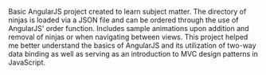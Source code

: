 Basic AngularJS project created to learn subject matter. The directory of ninjas is loaded via a JSON file and can be ordered through the use of AngularJS' order function. Includes sample animations upon addition and removal of ninjas or when navigating between views. This project helped me better understand the basics of AngularJS and its utilization of two-way data binding as well as serving as an introduction to MVC design patterns in JavaScript. 

